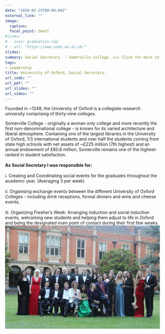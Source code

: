 ```yaml
---
date: "2018-02-25T00:00:00Z"
external_link: ""
image:
  caption: 
  focal_point: Smart
#links:
# - icon: graduation-cap
# - url: "https://www.some.ox.ac.uk/"
slides: 
summary: Social Secretary  - Somerville College. <i> Click for more information. </i>
tags:
- Leadership
title: University of Oxford, Social Secretary.
url_code: ""
url_pdf: ""
url_slides: ""
url_video: ""
---
```


Founded in ~1248, the University of Oxford is a collegiate research university comprising of thirty-nine colleges.<br>

Somerville College - originally a woman only college and more recently the first non-denominational college - is known for its varied architecture and liberal atmosphere. Containing one of the largest libraries in the University of Oxford, 1/3 international students and over half the students coming from state high schools with net assets of ~£225 million (7th highest) and an annual endowment of £80.6 million; Somerville remains one of the highest-ranked in student satisfaction. <br>
<br>
<b>As Social Secretary I was responsible for:</b> <br>
<br>
i. Creating and Coordinating social events for the graduates throughout the academic year. (Averaging 3 per week) <br>
<br>
ii. Organising exchange events between the different University of Oxford Colleges - including drink receptions, formal dinners and wine and cheese events.<br>
<br>
iii. Organizing Fresher’s Week: Arranging induction and social induction events, welcoming new students and helping them adjust to life in Oxford and being the designated main point of contact during their first few weeks.<br>
![](ball.jpg)